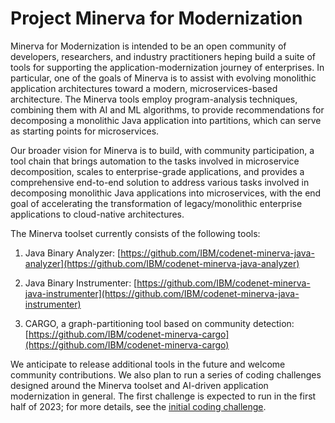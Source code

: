 # Project Minerva for Modernization

Minerva for Modernization is intended to be an open community of developers, researchers, and industry practitioners heping build a suite of tools for supporting the application-modernization journey of enterprises. In particular, one of the goals of Minerva is to assist with evolving monolithic application architectures toward a modern, microservices-based architecture. The Minerva tools employ program-analysis techniques, combining them with AI and ML algorithms, to provide recommendations for decomposing a monolithic Java application into partitions, which can serve as starting points for microservices.

Our broader vision for Minerva is to build, with community participation, a tool chain that brings automation to the tasks involved in microservice decomposition, scales to enterprise-grade applications, and provides a comprehensive end-to-end solution to address various tasks involved in decomposing monolithic Java applications into microservices, with the end goal of accelerating the transformation of legacy/monolithic enterprise applications to cloud-native architectures.

The Minerva toolset currently consists of the following tools:
 
1. Java Binary Analyzer: [https://github.com/IBM/codenet-minerva-java-analyzer](https://github.com/IBM/codenet-minerva-java-analyzer)

2. Java Binary Instrumenter: [https://github.com/IBM/codenet-minerva-java-instrumenter](https://github.com/IBM/codenet-minerva-java-instrumenter)

3. CARGO, a graph-partitioning tool based on community detection: [https://github.com/IBM/codenet-minerva-cargo](https://github.com/IBM/codenet-minerva-cargo)

We anticipate to release additional tools in the future and welcome community contributions. We also plan to run a series of coding challenges designed around the Minerva toolset and AI-driven application modernization in general. The first challenge is expected to run in the first half of 2023; for more details, see the [initial coding challenge](https://ibm.biz/min4mod-challenge).
